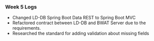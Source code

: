 ### Week 5 Logs

* Changed LD-DB Spring Boot Data REST to Spring Boot MVC
* Refactored contract between LD-DB and BWAT Server due to the requirements.
* Researched the standard for adding validation about missing fields